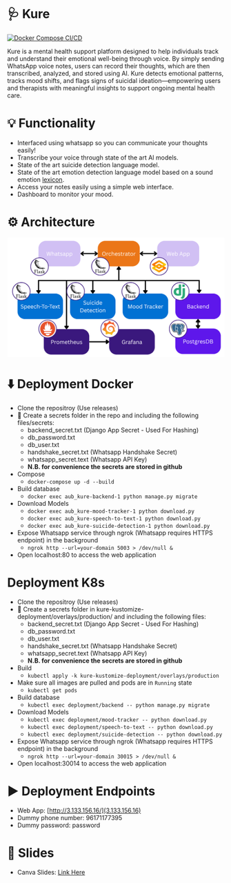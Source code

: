 # 🩺 Kure

[![Docker Compose CI/CD](https://github.com/AhmadM-DL/aub_kure/actions/workflows/docker%20build%20and%20compose.yml/badge.svg?branch=main)](https://github.com/AhmadM-DL/aub_kure/actions/workflows/docker%20build%20and%20compose.yml)

Kure is a mental health support platform designed to help individuals track and understand their emotional well-being through voice. By simply sending WhatsApp voice notes, users can record their thoughts, which are then transcribed, analyzed, and stored using AI. Kure detects emotional patterns, tracks mood shifts, and flags signs of suicidal ideation—empowering users and therapists with meaningful insights to support ongoing mental health care.

# 💡 Functionality

- Interfaced using whatsapp so you can communicate your thoughts easily!
- Transcribe your voice through state of the art AI models.
- State of the art suicide detection language model.
- State of the art emotion detection language model based on a sound emotion [lexicon](https://nrc-publications.canada.ca/eng/view/object/?id=0b6a5b58-a656-49d3-ab3e-252050a7a88c).
- Access your notes easily using a simple web interface.
- Dashboard to monitor your mood.

# ⚙️ Architecture

![](https://github.com/AhmadM-DL/aub_kure/blob/main/resources/Kure_Architecture.png)

# ⬇️ Deployment Docker

- Clone the repositroy (Use releases)
- 🔐 Create a secrets folder in the repo and including the following files/secrets:
  - backend_secret.txt (Django App Secret - Used For Hashing)
  - db_password.txt
  - db_user.txt
  - handshake_secret.txt (Whatsapp Handshake Secret)
  - whatsapp_secret.text (Whatsapp API Key)
  - **N.B. for convenience the secrets are stored in github**
- Compose
  - `docker-compose up -d --build`
- Build database
  - `docker exec aub_kure-backend-1 python manage.py migrate`
- Download Models
  - `docker exec aub_kure-mood-tracker-1 python download.py`
  - `docker exec aub_kure-speech-to-text-1 python download.py`
  - `docker exec aub_kure-suicide-detection-1 python download.py`
- Expose Whatsapp service through ngrok (Whatsapp requires HTTPS endpoint) in the background
  - `ngrok http --url=your-domain 5003 > /dev/null &`
- Open localhost:80 to access the web application

# Deployment K8s

- Clone the repositroy  (Use releases)
- 🔐 Create a secrets folder in kure-kustomize-deployment/overlays/production/ and including the following files:
  - backend_secret.txt (Django App Secret - Used For Hashing)
  - db_password.txt
  - db_user.txt
  - handshake_secret.txt (Whatsapp Handshake Secret)
  - whatsapp_secret.text (Whatsapp API Key)
  - **N.B. for convenience the secrets are stored in github**
- Build
  - `kubectl apply -k kure-kustomize-deployment/overlays/production`
- Make sure all images are pulled and pods are in `Running` state
  - `kubectl get pods`
- Build database
  - `kubectl exec deployment/backend -- python manage.py migrate`
- Download Models
  - `kubectl exec deployment/mood-tracker -- python download.py`
  - `kubectl exec deployment/speech-to-text -- python download.py`
  - `kubectl exec deployment/suicide-detection -- python download.py`
- Expose Whatsapp service through ngrok (Whatsapp requires HTTPS endpoint) in the background
  - `ngrok http --url=your-domain 30015 > /dev/null &`
- Open localhost:30014 to access the web application

# ▶️ Deployment Endpoints

- Web App: [http://3.133.156.16/](3.133.156.16)
- Dummy phone number: 96171177395
- Dummy password: password

# 🛝 Slides

- Canva Slides: [Link Here](https://www.canva.com/design/DAGlbkLfh5E/n5lD47Diiejwu7OzerHdUg/edit?utm_content=DAGlbkLfh5E&utm_campaign=designshare&utm_medium=link2&utm_source=sharebutton)
